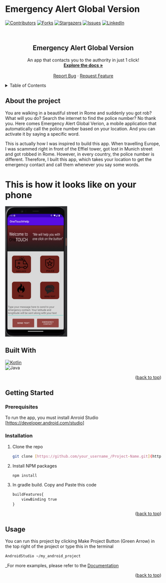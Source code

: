 # Emergency Alert Global Version 
<a name="readme-top"></a>
[![Contributors][contributors-shield]][contributors-url]
[![Forks][forks-shield]][forks-url]
[![Stargazers][stars-shield]][stars-url]
[![Issues][issues-shield]][issues-url]
[![LinkedIn][linkedin-shield]][linkedin-url]
<!-- [![MIT License][license-shield]][license-url] -->



<!-- PROJECT LOGO -->
<br />
<div align="center">
  <h2 align="center">Emergency Alert Global Version </h3>

  <p align="center">
    An app that contacts you to the authority in just 1 click!
    <br />
    <a href="https://github.com/DuyNguyenPhuong/Emergency-Alert-Global-Version"><strong>Explore the docs »</strong></a>
    <br />
    <br />
    <a href="https://github.com/DuyNguyenPhuong/Emergency-Alert-Global-Version/issues">Report Bug</a>
    ·
    <a href="https://github.com/DuyNguyenPhuong/Emergency-Alert-Global-Version/issues">Request Feature</a>
  </p>
</div>

<details>
  <summary>Table of Contents</summary>
  <ol>
    <li>
      <a href="#about-the-project">About The Project</a>
      <ul>
        <li><a href="#built-with">Built With</a></li>
      </ul>
    </li>
    <li>
      <a href="#getting-started">Getting Started</a>
      <ul>
        <li><a href="#prerequisites">Prerequisites</a></li>
        <li><a href="#installation">Installation</a></li>
      </ul>
    </li>
    <li><a href="#usage">Usage</a></li>
    <li><a href="#roadmap">Roadmap</a></li>
    <li><a href="#contributing">Contributing</a></li>
    <li><a href="#license">License</a></li>
    <li><a href="#contact">Contact</a></li>
    <li><a href="#acknowledgments">Acknowledgments</a></li>
  </ol>
</details>


## About the project

You are walking in a beautiful street in Rome and suddenly you got rob? What will you do? Search the internet to find the police number?
No thank you. Here comes Emergency Alert Global Verion, a mobile application that automatically call the police number based on your location. And you can activate it by saying a specific word.

This is actually how I was inspired to build this app. When travelling Europe, I was scammed right in front of the Effiel tower, got lost in Munich street and got robbed in Rome. However, in every country, the police number is different. Therefore, I built this app, which takes your location to get the emergency contact and call them whenever you say some words.

# This is how it looks like on your phone


<img src="images/CallDemo.jpg" width="200">

## Built With

[![Kotlin][Kotlin]][Kotlin-url] <br>
![Java][Java]


<p align="right">(<a href="#readme-top">back to top</a>)</p>


<!-- GETTING STARTED -->
## Getting Started

### Prerequisites

To run the app, you must install Anroid Studio [https://developer.android.com/studio]

### Installation

1. Clone the repo
   ```sh
   git clone [https://github.com/your_username_/Project-Name.git](https://github.com/DuyNguyenPhuong/Emergency-Alert-Global-Version.git)
   ```
3. Install NPM packages
   ```sh
   npm install
   ```
4. In gradle build. Copy and Paste this code
   ```
   buildFeatures{
       viewBinding true
   }
   ```

<p align="right">(<a href="#readme-top">back to top</a>)</p>





<!-- USAGE EXAMPLES -->
## Usage

You can run this project by clicking Make Project Button (Green Arrow) in the top right of the project or type this in the terminal
```bash
AndroidStudio ~/my_android_project
```

_For more examples, please refer to the [Documentation](https://developer.android.com/studio/run)

<p align="right">(<a href="#readme-top">back to top</a>)</p>







<!-- MARKDOWN LINKS & IMAGES -->
<!-- https://www.markdownguide.org/basic-syntax/#reference-style-links -->
[contributors-shield]: https://img.shields.io/github/contributors/DuyNguyenPhuong/Emergency-Alert-Global-Version.svg?style=for-the-badge
[contributors-url]: https://github.com/DuyNguyenPhuong/Emergency-Alert-Global-Version/graphs/contributors
[forks-shield]: https://img.shields.io/github/forks/DuyNguyenPhuong/Emergency-Alert-Global-Version.svg?style=for-the-badge
[forks-url]: https://github.com/DuyNguyenPhuong/Emergency-Alert-Global-Version/network/members
[stars-shield]: https://img.shields.io/github/stars/DuyNguyenPhuong/Emergency-Alert-Global-Version.svg?style=for-the-badge
[stars-url]: https://github.com/DuyNguyenPhuong/Emergency-Alert-Global-Versionstargazers
[issues-shield]: https://img.shields.io/github/issues/DuyNguyenPhuong/Emergency-Alert-Global-Version.svg?style=for-the-badge
[issues-url]: https://github.com/DuyNguyenPhuong/Emergency-Alert-Global-Version/issues
[license-shield]: https://img.shields.io/github/license/DuyNguyenPhuong/Emergency-Alert-Global-Version.svg?style=for-the-badge
[license-url]: https://github.com/DuyNguyenPhuong/Emergency-Alert-Global-Version/blob/main/LICENSE.txt
[linkedin-shield]: https://img.shields.io/badge/-LinkedIn-black.svg?style=for-the-badge&logo=linkedin&colorB=555
[linkedin-url]: https://www.linkedin.com/in/duyngp/


[product-screenshot]: images/CallDemo.jpg

[Java]: https://img.shields.io/badge/java-%23ED8B00.svg?style=for-the-badge&logo=java&logoColor=white
[Kotlin]: https://img.shields.io/badge/kotlin-%237F52FF.svg?style=for-the-badge&logo=kotlin&logoColor=white
[Kotlin-url]: https://kotlinlang.org/

[Next.js]: https://img.shields.io/badge/next.js-000000?style=for-the-badge&logo=nextdotjs&logoColor=white
[Next-url]: https://nextjs.org/
[React.js]: https://img.shields.io/badge/React-20232A?style=for-the-badge&logo=react&logoColor=61DAFB
[React-url]: https://reactjs.org/
[Vue.js]: https://img.shields.io/badge/Vue.js-35495E?style=for-the-badge&logo=vuedotjs&logoColor=4FC08D
[Vue-url]: https://vuejs.org/
[Angular.io]: https://img.shields.io/badge/Angular-DD0031?style=for-the-badge&logo=angular&logoColor=white
[Angular-url]: https://angular.io/
[Svelte.dev]: https://img.shields.io/badge/Svelte-4A4A55?style=for-the-badge&logo=svelte&logoColor=FF3E00
[Svelte-url]: https://svelte.dev/
[Laravel.com]: https://img.shields.io/badge/Laravel-FF2D20?style=for-the-badge&logo=laravel&logoColor=white
[Laravel-url]: https://laravel.com
[Bootstrap.com]: https://img.shields.io/badge/Bootstrap-563D7C?style=for-the-badge&logo=bootstrap&logoColor=white
[Bootstrap-url]: https://getbootstrap.com
[JQuery.com]: https://img.shields.io/badge/jQuery-0769AD?style=for-the-badge&logo=jquery&logoColor=white
[JQuery-url]: https://jquery.com 
